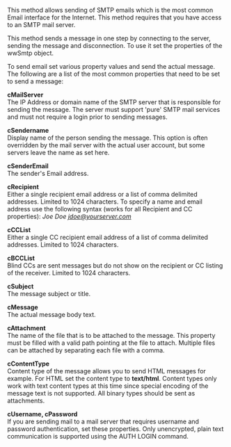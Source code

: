 ﻿This method allows sending of SMTP emails which is the most common Email interface for the Internet. This method requires that you have access to an SMTP mail server.

This method sends a message in one step by connecting to the server, sending the message and disconnection. To use it set the properties of the wwSmtp object.

To send email set various property values and send the actual message. The following are a list of the most common properties that need to be set to send a message:

**cMailServer**  
The IP Address or domain name of the SMTP server that is responsible for sending the message. The server must support 'pure' SMTP mail services and must not require a login prior to sending messages.

**cSendername**  
Display name of the person sending the message. This option is often overridden by the mail server with the actual user account, but some servers leave the name as set here.

**cSenderEmail**  
The sender's Email address.

**cRecipient**  
Either a single recipient email address or a list of comma delimited addresses. Limited to 1024 characters. To specify a name and email address use the following syntax (works for all Recipient and CC properties):
*Joe Doe <jdoe@yourserver.com>*

**cCCList**  
Either a single CC recipient email address of a list of comma delimited addresses. Limited to 1024  characters.

**cBCCList**  
Blind CCs are sent messages but do not show on the recipient or CC listing of the receiver.  Limited to 1024 characters.

**cSubject**  
The message subject or title.

**cMessage**  
The actual message body text. 

**cAttachment**  
The name of the file that is to be attached to the message. This property must be filled with a valid path pointing at the file to attach. Multiple files can be attached by separating each file with a comma.

**cContentType**  
Content type of the message allows you to send HTML messages for example. For HTML set the content type to **text/html**. Content types only work with text content types at this time since special encoding of the message text is not supported. All binary types should be sent as attachments.

**cUsername, cPassword**  
If you are sending mail to a mail server that requires username and password authentication, set these properties. Only unencrypted, plain text communication is supported using the AUTH LOGIN command.